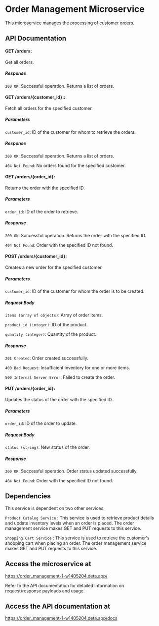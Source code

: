 # Order Management Microservice

This microservice manages the processing of customer orders.

## API Documentation

#### GET /orders: 
Get all orders.


##### Response

`200 OK`: Successful operation. Returns a list of orders.


#### GET /orders/{customer_id}:: 
Fetch all orders for the specified customer.


##### Parameters

`customer_id`: ID of the customer for whom to retrieve the orders.

##### Response

`200 OK`: Successful operation. Returns a list of orders.

`404 Not Found`: No orders found for the specified customer.


#### GET /orders/{order_id}: 
Returns the order with the specified ID.


##### Parameters

`order_id`: ID of the order to retrieve.

##### Response

`200 OK`: Successful operation. Returns the order with the specified ID.

`404 Not Found`: Order with the specified ID not found.

#### POST /orders/{customer_id}:
Creates a new order for the specified customer.

##### Parameters

`customer_id`: ID of the customer for whom the order is to be created.

##### Request Body

`items (array of objects)`: Array of order items.

`product_id (integer)`: ID of the product.

`quantity (integer)`: Quantity of the product.

##### Response

`201 Created`: Order created successfully.

`400 Bad Request`:  Insufficient inventory for one or more items.

`500 Internal Server Error`: Failed to create the order.

#### PUT /orders/{order_id}:
Updates the status of the order with the specified ID.

##### Parameters

`order_id`: ID of the order to update.

##### Request Body

`status (string)`: New status of the order.

##### Response

`200 OK`: Successful operation. Order status updated successfully.

`404 Not Found`: Order with the specified ID not found.

## Dependencies
This service is dependent on two other services:

`Product Catalog Service` : This service is used to retrieve product details and update inventory levels when an order is placed. The order management service makes GET and PUT requests to this service.

`Shopping Cart Service` : This service is used to retrieve the customer's shopping cart when placing an order. The order management service makes GET and PUT requests to this service.

## Access the microservice at
https://order_management-1-w1405204.deta.app/

Refer to the API documentation for detailed information on request/response payloads and usage.

## Access the API documentation at
https://order_management-1-w1405204.deta.app/docs




